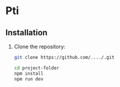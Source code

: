 # Pti

## Installation

1. Clone the repository:

   ```bash
   git clone https://github.com/..../.git

   cd project-folder
   npm install
   npm run dev



